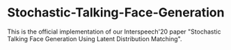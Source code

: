 # Stochastic-Talking-Face-Generation
This is the official implementation of our Interspeech'20 paper "Stochastic Talking Face Generation Using Latent Distribution Matching".

